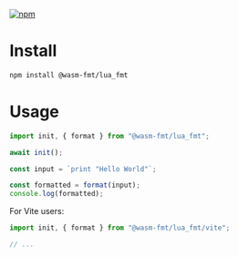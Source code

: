 [![npm](https://img.shields.io/npm/v/@wasm-fmt/lua_fmt)](https://www.npmjs.com/package/@wasm-fmt/lua_fmt)

# Install

```bash
npm install @wasm-fmt/lua_fmt
```

# Usage

```javascript
import init, { format } from "@wasm-fmt/lua_fmt";

await init();

const input = `print "Hello World"`;

const formatted = format(input);
console.log(formatted);
```

For Vite users:

```JavaScript
import init, { format } from "@wasm-fmt/lua_fmt/vite";

// ...
```
